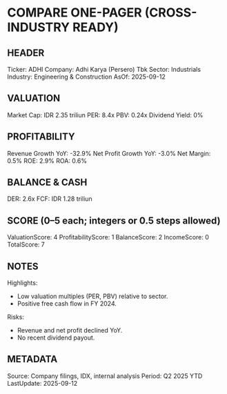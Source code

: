 # COMPARE ONE-PAGER (CROSS-INDUSTRY READY)

## HEADER
Ticker: ADHI
Company: Adhi Karya (Persero) Tbk
Sector: Industrials
Industry: Engineering & Construction
AsOf: 2025-09-12

## VALUATION
Market Cap: IDR 2.35 triliun
PER: 8.4x
PBV: 0.24x
Dividend Yield: 0%

## PROFITABILITY
Revenue Growth YoY: -32.9%
Net Profit Growth YoY: -3.0%
Net Margin: 0.5%
ROE: 2.9%
ROA: 0.6%

## BALANCE & CASH
DER: 2.6x
FCF: IDR 1.28 triliun

## SCORE (0–5 each; integers or 0.5 steps allowed)
ValuationScore: 4
ProfitabilityScore: 1
BalanceScore: 2
IncomeScore: 0
TotalScore: 7

## NOTES
Highlights:
- Low valuation multiples (PER, PBV) relative to sector.
- Positive free cash flow in FY 2024.

Risks:
- Revenue and net profit declined YoY.
- No recent dividend payout.

## METADATA
Source: Company filings, IDX, internal analysis
Period: Q2 2025 YTD
LastUpdate: 2025-09-12